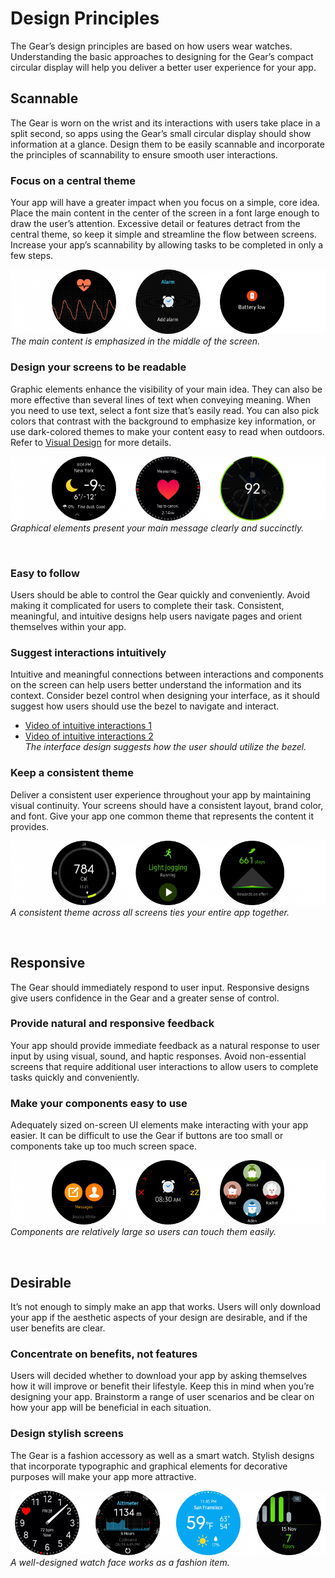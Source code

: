 # Design Principles


The Gear’s design principles are based on how users wear watches. Understanding the basic approaches to designing for the Gear’s compact circular display will help you deliver a better user experience for your app.

## Scannable


The Gear is worn on the wrist and its interactions with users take place in a split second, so apps using the Gear’s small circular display should show information at a glance. Design them to be easily scannable and incorporate the principles of scannability to ensure smooth user interactions.

### Focus on a central theme

Your app will have a greater impact when you focus on a simple, core idea. Place the main content in the center of the screen in a font large enough to draw the user’s attention. Excessive detail or features detract from the central theme, so keep it simple and streamline the flow between screens. Increase your app’s scannability by allowing tasks to be completed in only a few steps.



![](media/design_principle_1.1.1-850x174.png)  
*The main content is emphasized in the middle of the screen.*

### Design your screens to be readable

Graphic elements enhance the visibility of your main idea. They can also be more effective than several lines of text when conveying meaning. When you need to use text, select a font size that’s easily read. You can also pick colors that contrast with the background to emphasize key information, or use dark-colored themes to make your content easy to read when outdoors. Refer to [Visual Design](visual-design.md) for more details.


![](media/design_principle_1.1.2-850x174.png)  
*Graphical elements present your main message clearly and succinctly.*

 
### Easy to follow
Users should be able to control the Gear quickly and conveniently. Avoid making it complicated for users to complete their task. Consistent, meaningful, and intuitive designs help users navigate pages and orient themselves within your app.

### Suggest interactions intuitively

Intuitive and meaningful connections between interactions and components on the screen can help users better understand the information and its context. Consider bezel control when designing your interface, as it should suggest how users should use the bezel to navigate and interact.

* [Video of intuitive interactions 1](media/1.2.1.directionconnection2_moreoption.mp4)
* [Video of intuitive interactions 2](media/1.2.1.directionconnection1_health.mp4)  
*The interface design suggests how the user should utilize the bezel.*

### Keep a consistent theme

Deliver a consistent user experience throughout your app by maintaining visual continuity. Your screens should have a consistent layout, brand color, and font. Give your app one common theme that represents the content it provides.


![](media/design_principle_1.2.2-850x174.png)  
*A consistent theme across all screens ties your entire app together.*

 
## Responsive
The Gear should immediately respond to user input. Responsive designs give users confidence in the Gear and a greater sense of control.

### Provide natural and responsive feedback

Your app should provide immediate feedback as a natural response to user input by using visual, sound, and haptic responses. Avoid non-essential screens that require additional user interactions to allow users to complete tasks quickly and conveniently.

### Make your components easy to use

Adequately sized on-screen UI elements make interacting with your app easier. It can be difficult to use the Gear if buttons are too small or components take up too much screen space.



![](media/design_principle_1.3.2-850x174.png)  
*Components are relatively large so users can touch them easily.*

 
## Desirable
It’s not enough to simply make an app that works. Users will only download your app if the aesthetic aspects of your design are desirable, and if the user benefits are clear.

### Concentrate on benefits, not features

Users will decided whether to download your app by asking themselves how it will improve or benefit their lifestyle. Keep this in mind when you’re designing your app. Brainstorm a range of user scenarios and be clear on how your app will be beneficial in each situation.

### Design stylish screens

The Gear is a fashion accessory as well as a smart watch. Stylish designs that incorporate typographic and graphical elements for decorative purposes will make your app more attractive.



![](media/design_principle_1.4.2-850x174.png)  
*A well-designed watch face works as a fashion item.*
